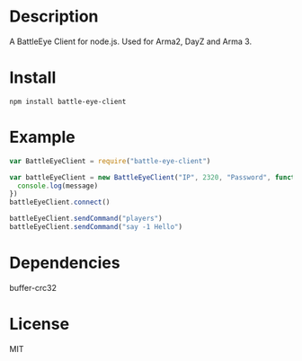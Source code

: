 # Description
A BattleEye Client for node.js. Used for Arma2, DayZ and Arma 3.

# Install
```
npm install battle-eye-client
```
# Example
```js
var BattleEyeClient = require("battle-eye-client")

var battleEyeClient = new BattleEyeClient("IP", 2320, "Password", function (message) {
  console.log(message)
})
battleEyeClient.connect()

battleEyeClient.sendCommand("players")
battleEyeClient.sendCommand("say -1 Hello")
```

# Dependencies
buffer-crc32

# License
MIT

